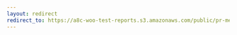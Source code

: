 ```yaml
---
layout: redirect
redirect_to: https://a8c-woo-test-reports.s3.amazonaws.com/public/pr-merge/45739/api/index.html
---
```

